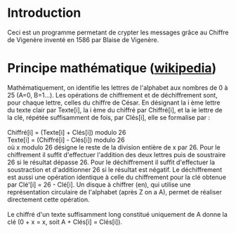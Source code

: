 # Introduction

Ceci est un programme permetant de crypter les messages grâce au Chiffre de Vigenère inventé en 1586 par Blaise de Vigenère.

# Principe mathématique ([wikipedia](https://fr.wikipedia.org/wiki/Chiffre_de_Vigen%C3%A8re))
Mathématiquement, on identifie les lettres de l'alphabet aux nombres de 0 à 25 (A=0, B=1...). Les opérations de chiffrement et de déchiffrement sont, pour chaque lettre, celles du chiffre de César. En désignant la i ème lettre du texte clair par Texte[i], la i ème du chiffré par Chiffré[i], et la ie lettre de la clé, répétée suffisamment de fois, par Clés[i], elle se formalise par :
<br><br>
Chiffré[i] = (Texte[i] + Clés[i]) modulo 26<br>
Texte[i] = (Chiffré[i] - Clés[i]) modulo 26<br>
où x modulo 26 désigne le reste de la division entière de x par 26. Pour le chiffrement il suffit d'effectuer l'addition des deux lettres puis de soustraire 26 si le résultat dépasse 26. Pour le déchiffrement il suffit d'effectuer la soustraction et d'additionner 26 si le résultat est négatif. Le déchiffrement est aussi une opération identique à celle du chiffrement pour la clé obtenue par Clé'[i] = 26 - Clé[i]. Un disque à chiffrer (en), qui utilise une représentation circulaire de l'alphabet (après Z on a A), permet de réaliser directement cette opération.
<br><br>
Le chiffré d'un texte suffisamment long constitué uniquement de A donne la clé (0 + x = x, soit A + Clés[i] = Clés[i]).

